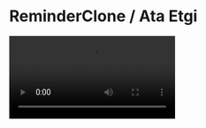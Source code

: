 # ReminderClone / Ata Etgi

![Demo](https://user-images.githubusercontent.com/7538427/119054792-ea4a3500-b9d0-11eb-818c-dd7871eab530.mov)
